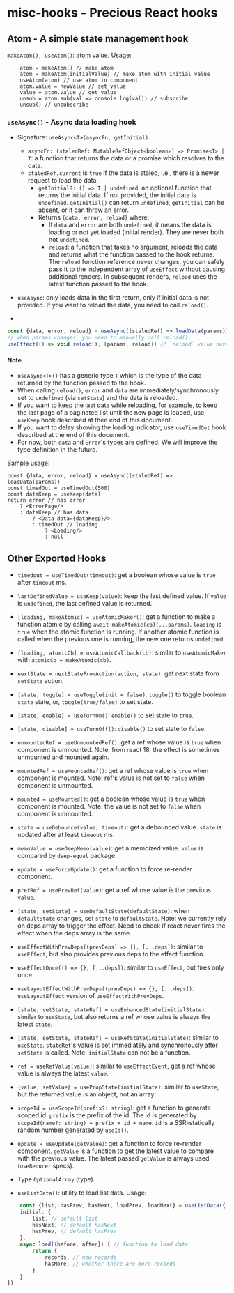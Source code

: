 # misc-hooks - Precious React hooks

## Atom - A simple state management hook

`makeAtom(), useAtom()`: atom value. Usage:

```
	atom = makeAtom() // make atom
	atom = makeAtom(initialValue) // make atom with initial value
	useAtom(atom) // use atom in component
	atom.value = newValue // set value
	value = atom.value // get value
	unsub = atom.sub(val => console.log(val)) // subscribe
	unsub() // unsubscribe
```

### `useAsync()` - Async data loading hook

- Signature: `useAsync<T>(asyncFn, getInitial)`.
	- `asyncFn: (staledRef: MutableRefObject<boolean>) => Promise<T> | T`: a function that returns the data or a promise which resolves to the data.
  - `staledRef.current` is `true` if the data is staled, i.e., there is a newer request to load the data.
	- `getInitial?: () => T | undefined`: an optional function that returns the initial data.
		If not provided, the initial data is `undefined`.
		`getInitial()` can return `undefined`, `getInitial` can be absent, or it can throw an error.
	- Returns `{data, error, reload}` where:
		- If `data` and `error` are both `undefined`, it means the data is loading or not yet loaded (initial render).
			They are never both not `undefined`.
		- `reload`: a function that takes no argument, reloads the data and returns what the function passed to the hook returns.
			The `reload` function reference never changes, you can safely pass it to the independent array of `useEffect` without causing additional renders.
			In subsequent renders, `reload` uses the latest function passed to the hook.

- `useAsync`: only loads data in the first return, only if initial data is not provided.
	If you want to reload the data, you need to call `reload()`.
- 
```typescript
const {data, error, reload} = useAsync((staledRef) => loadData(params))
// when params changes, you need to manually call reload()
useEffect(() => void reload(), [params, reload]) // `reload` value never changes
```

#### Note
- `useAsync<T>()` has a generic type `T` which is the type of the data returned by the function passed to the hook.
- When calling `reload()`, `error` and `data` are immediately/synchronously set to `undefined` (via `setState`) and the data is reloaded.
- If you want to keep the last data while reloading, for example, to keep the last page of a paginated list until the new page is loaded, use `useKeep` hook described at thee end of this document.
- If you want to delay showing the loading indicator, use `useTimedOut` hook described at the end of this document.
- For now, both `data` and `Error`'s types are defined. We will improve the type definition in the future.

Sample usage:
```tsx
const {data, error, reload} = useAsync((staledRef) => loadData(params))
const timedOut = useTimedOut(500)
const dataKeep = useKeep(data)
return error // has error
	? <ErrorPage/>
	: dataKeep // has data
		? <Data data={dataKeep}/>
		: timedOut // loading
			? <Loading/>
			: null
```

## Other Exported Hooks

- `timedout = useTimedOut(timeout)`: get a boolean whose value is `true` after `timeout` ms.
- `lastDefinedValue = useKeep(value)`: keep the last defined value. If `value` is `undefined`, the last defined value is returned.
- `[loading, makeAtomic] = useAtomicMaker()`: get a function to make a function atomic by calling `await makeAtomic(cb)(...params)`. `loading` is `true` when the atomic function is running. If another atomic function is called when the previous one is running, the new one returns `undefined`.
- `[loading, atomicCb] = useAtomicCallback(cb)`: similar to `useAtomicMaker` with `atomicCb = makeAtomic(cb)`.
- `nextState = nextStateFromAction(action, state)`: get next state from `setState` action.
- `[state, toggle] = useToggle(init = false)`: `toggle()` to toggle boolean `state` state, or, `toggle(true/false)` to set state.
- `[state, enable] = useTurnOn()`: `enable()` to set state to `true`.
- `[state, disable] = useTurnOff()`: `disable()` to set state to `false`.
- `unmountedRef = useUnmountedRef()`: get a ref whose value is `true` when component is unmounted. Note, from react 18, the effect is sometimes unmounted and mounted again.
- `mountedRef = useMountedRef()`: get a ref whose value is `true` when component is mounted. Note: ref's value is not set to `false` when component is unmounted.
- `mounted = useMounted()`: get a boolean whose value is `true` when component is mounted. Note: the value is not set to `false` when component is unmounted.
- `state = useDebounce(value, timeout)`: get a debounced value. `state` is updated after at least `timeout` ms.
- `memoValue = useDeepMemo(value)`: get a memoized value. `value` is compared by `deep-equal` package.
- `update = useForceUpdate()`: get a function to force re-render component.
- `prefRef = usePrevRef(value)`: get a ref whose value is the previous `value`.
- `[state, setState] = useDefaultState(defaultState)`: when `defaultState` changes, set `state` to `defaultState`. Note: we currently rely on deps array to trigger the effect. Need to check if react never fires the effect when the deps array is the same.
- `useEffectWithPrevDeps((prevDeps) => {}, [...deps])`: similar to `useEffect`, but also provides previous deps to the effect function.
- `useEffectOnce(() => {}, [...deps])`: similar to `useEffect`, but fires only once.
- `useLayoutEffectWithPrevDeps((prevDeps) => {}, [...deps])`: `useLayoutEffect` version of `useEffectWithPrevDeps`.
- `[state, setState, stateRef] = useEnhancedState(initialState)`: similar to `useState`, but also returns a ref whose value is always the latest `state`.
- `[state, setState, stateRef] = useRefState(initialState)`: similar to `useState`. `stateRef`'s value is set immediately and synchronously after `setState` is called. Note: `initialState` can not be a function.
- `ref = useRefValue(value)`: similar to [`useEffectEvent`](https://react.dev/learn/separating-events-from-effects), get a ref whose value is always the latest `value`.
- `{value, setValue} = usePropState(initialState)`: similar to `useState`, but the returned value is an object, not an array.
- `scopeId = useScopeId(prefix?: string)`: get a function to generate scoped id. `prefix` is the prefix of the id. The id is generated by `scopeId(name?: string) = prefix + id + name`. `id` is a SSR-statically random number generated by `useId()`.
- `update = useUpdate(getValue)`: get a function to force re-render component. `getValue` is a function to get the latest value to compare with the previous value. The latest passed `getValue` is always used (`useReducer` specs).
- Type `OptionalArray` (type).

- `useListData()`: utility to load list data. Usage:
```typescript
	const {list, hasPrev, hasNext, loadPrev, loadNext} = useListData({
	initial: {
		list, // default list
		hasNext, // default hasNext
		hasPrev, // default hasPrev
	},
	async load({before, after}) { // function to load data
		return {
			records, // new records
			hasMore, // whether there are more records
		}
	}
})
```

